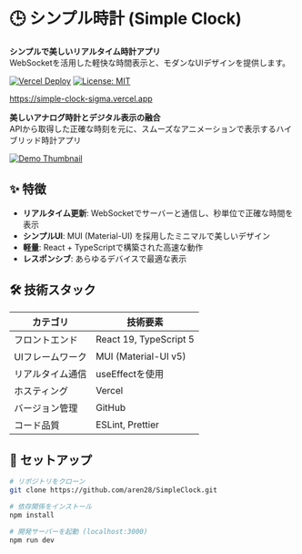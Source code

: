 # 🕒 シンプル時計 (Simple Clock)

**シンプルで美しいリアルタイム時計アプリ**  
WebSocketを活用した軽快な時間表示と、モダンなUIデザインを提供します。

[![Vercel Deploy](https://img.shields.io/badge/deployed_on-Vercel-black?logo=vercel)](https://simple-clock-sigma.vercel.app)
[![License: MIT](https://img.shields.io/badge/License-MIT-blue.svg)](https://opensource.org/licenses/MIT)

https://simple-clock-sigma.vercel.app

**美しいアナログ時計とデジタル表示の融合**  
APIから取得した正確な時刻を元に、スムーズなアニメーションで表示するハイブリッド時計アプリ

[![Demo Thumbnail](https://github.com/user-attachments/assets/4d59962d-b985-4572-90e2-c83f2ed07ded)](https://simple-clock-sigma.vercel.app)

## ✨ 特徴

- **リアルタイム更新**: WebSocketでサーバーと通信し、秒単位で正確な時間を表示
- **シンプルUI**: MUI (Material-UI) を採用したミニマルで美しいデザイン
- **軽量**: React + TypeScriptで構築された高速な動作
- **レスポンシブ**: あらゆるデバイスで最適な表示

## 🛠 技術スタック

| カテゴリ       | 技術要素                  |
|----------------|---------------------------|
| フロントエンド | React 19, TypeScript 5    |
| UIフレームワーク| MUI (Material-UI v5)      |
| リアルタイム通信| useEffectを使用                 |
| ホスティング    | Vercel                    |
| バージョン管理  | GitHub                    |
| コード品質      | ESLint, Prettier          |

## 🚀 セットアップ

```bash
# リポジトリをクローン
git clone https://github.com/aren28/SimpleClock.git

# 依存関係をインストール
npm install

# 開発サーバーを起動 (localhost:3000)
npm run dev
